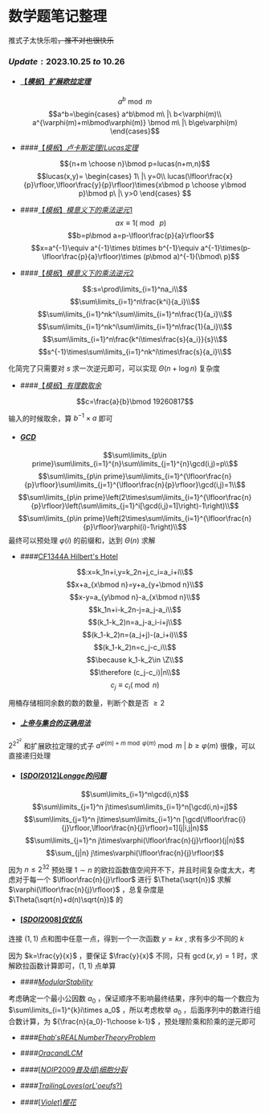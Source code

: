 # 数学题笔记整理

推式子太快乐啦~~，推不对也很快乐~~

### $Update: 2023.10.25\ to\ 10.26$

- #### [$【模板】扩展欧拉定理$](https://www.luogu.com.cn/problem/P5091)

$$a^b\bmod m$$
$$a^b=\begin{cases}
a^b\bmod m\ |\ b<\varphi(m)\\
a^{\varphi(m)+m\bmod\varphi(m)} \bmod m\ |\ b\ge\varphi(m)
\end{cases}$$

- ####[$【模板】卢卡斯定理/Lucas 定理$](https://www.luogu.com.cn/problem/P3807)

$${n+m \choose n}\bmod p=lucas(n+m,n)$$
$$lucas(x,y)=
\begin{cases}
1\ |\ y=0\\
lucas(\lfloor\frac{x}{p}\rfloor,\lfloor\frac{y}{p}\rfloor)\times{x\bmod p \choose y\bmod p}\bmod p\ |\ y>0
\end{cases}
$$

- ####[$【模板】模意义下的乘法逆元 1$](https://www.luogu.com.cn/problem/P3811)
$$ax\equiv 1 (\bmod\ p)$$
$$b=p\bmod a=p-\lfloor\frac{p}{a}\rfloor$$
$$x=a^{-1}\equiv a^{-1}\times b\times b^{-1}\equiv a^{-1}\times(p-\lfloor\frac{p}{a}\rfloor)\times (p\bmod a)^{-1}(\bmod\ p)$$

- ####[$【模板】模意义下的乘法逆元 2$](https://www.luogu.com.cn/problem/P5431)

$$:s=\prod\limits_{i=1}^na_i\\$$
$$\sum\limits_{i=1}^n\frac{k^i}{a_i}\\$$
$$\sum\limits_{i=1}^nk^i\sum\limits_{i=1}^n\frac{1}{a_i}\\$$
$$\sum\limits_{i=1}^nk^i\sum\limits_{i=1}^n\frac{1}{a_i}\\$$
$$\sum\limits_{i=1}^n\frac{k^i\times\frac{s}{a_i}}{s}\\$$
$$s^{-1}\times\sum\limits_{i=1}^nk^i\times\frac{s}{a_i}\\$$

化简完了只需要对 $s$ 求一次逆元即可，可以实现 $\Theta(n+\log n)$ 复杂度
- ####[$【模板】有理数取余$](https://www.luogu.com.cn/problem/P2613)

$$c=\frac{a}{b}\bmod 19260817$$

输入的时候取余，算 $b^{-1}\times a$ 即可

- #### [$GCD$](https://www.luogu.com.cn/problem/P2568)

$$\sum\limits_{p\in prime}\sum\limits_{i=1}^{n}\sum\limits_{j=1}^{n}\gcd(i,j)=p\\$$
$$\sum\limits_{p\in prime}\sum\limits_{i=1}^{\lfloor\frac{n}{p}\rfloor}\sum\limits_{j=1}^{\lfloor\frac{n}{p}\rfloor}\gcd(i,j)=1\\$$
$$\sum\limits_{p\in prime}\left(2\times\sum\limits_{i=1}^{\lfloor\frac{n}{p}\rfloor}\left(\sum\limits_{j=1}^i[\gcd(i,j)=1]\right)-1\right)\\$$
$$\sum\limits_{p\in prime}\left(2\times\sum\limits_{i=1}^{\lfloor\frac{n}{p}\rfloor}\varphi(i)-1\right)\\$$
最终可以预处理 $\varphi(i)$ 的前缀和，达到 $\Theta(n)$ 求解

- ####[CF1344A Hilbert's Hotel](https://www.luogu.com.cn/problem/CF1344A)

$$:x=k_1n+i,y=k_2n+j,c_i=a_i+i\\$$
$$x+a_{x\bmod n}=y+a_{y+\bmod n}\\$$
$$x-y=a_{y\bmod n}-a_{x\bmod n}\\$$
$$k_1n+i-k_2n-j=a_j-a_i\\$$
$$(k_1-k_2)n=a_j-a_i-i+j\\$$
$$(k_1-k_2)n=(a_j+j)-(a_i+i)\\$$
$$(k_1-k_2)n=c_j-c_i\\$$
$$\because k_1-k_2\in \Z\\$$
$$\therefore (c_j-c_i)|n\\$$
$$c_j\equiv c_i(\bmod n)$$

用桶存储相同余数的数的数量，判断个数是否 $\ge 2$

- #### [$上帝与集合的正确用法$](https://www.luogu.com.cn/problem/P4139)

$2^{2^{2^2}}$ 和扩展欧拉定理的式子 $a^{\varphi(m)+m\bmod\varphi(m)} \bmod m\ |\ b\ge\varphi(m)$ 很像，可以直接递归处理

- #### [$[SDOI2012] Longge 的问题$](https://www.luogu.com.cn/problem/P2303)

$$\sum\limits_{i=1}^n\gcd(i,n)$$
$$\sum\limits_{j=1}^n j\times\sum\limits_{i=1}^n[\gcd(i,n)=j]$$
$$\sum\limits_{j=1}^n j\times\sum\limits_{i=1}^n [\gcd(\lfloor\frac{i}{j}\rfloor,\lfloor\frac{n}{j}\rfloor)=1](j|i,j|n)$$
$$\sum\limits_{j=1}^n j\times\varphi(\lfloor\frac{n}{j}\rfloor)(j|n)$$
$$\sum_{j|n} j\times\varphi(\lfloor\frac{n}{j}\rfloor)$$

因为 $n\le 2^{32}$ 预处理 $1\sim n$ 的欧拉函数值空间开不下，并且时间复杂度太大，考虑对于每一个 $\lfloor\frac{n}{j}\rfloor$ 进行 $\Theta(\sqrt{n})$ 求解 $\varphi(\lfloor\frac{n}{j}\rfloor)$ ，总复杂度是 $\Theta(\sqrt{n}+d(n)\sqrt{n})$ 的


- #### [$[SDOI2008] 仪仗队$](https://www.luogu.com.cn/problem/P2158)

连接 $(1,1)$ 点和图中任意一点，得到一个一次函数 $y=kx$ , 求有多少不同的 $k$ 

因为 $k=\frac{y}{x}$ ，要保证 $\frac{y}{x}$ 不同，只有 $\gcd(x,y)=1$ 时，求解欧拉函数计算即可，$(1,1)$ 点单算

- ####[$Modular Stability$](https://www.luogu.com.cn/problem/CF1359E)

考虑确定一个最小公因数 $a_0$ ，保证顺序不影响最终结果，序列中的每一个数应为 $\sum\limits_{i=1}^{k}i\times a_0$ ，所以考虑枚举 $a_0$ ，后面序列中的数进行组合数计算，为 ${\frac{n}{a_0}-1\choose k-1}$ ，预处理阶乘和阶乘的逆元即可

- ####[$Ehab's REAL Number Theory Problem$](https://www.luogu.com.cn/problem/CF1325E)

- ####[$Orac and LCM$](https://www.luogu.com.cn/problem/CF1349A)

- ####[$[NOIP2009 普及组] 细胞分裂$](https://www.luogu.com.cn/problem/P1069)

- ####[$Trailing Loves (or L'oeufs?)$](https://www.luogu.com.cn/problem/CF1114C)

- ####[$[Violet] 樱花$](https://www.luogu.com.cn/problem/P1445)
